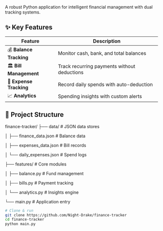 A robust Python application for intelligent financial management with dual tracking systems.

## ✨ Key Features

| Feature | Description |
|---------|-------------|
| 💰 **Balance Tracking** | Monitor cash, bank, and total balances |
| 🏛 **Bill Management** | Track recurring payments without deductions |
| 🛒 **Expense Tracking** | Record daily spends with auto-deduction |
| 📈 **Analytics** | Spending insights with custom alerts |



## 📂 Project Structure

finance-tracker/
├── data/               # JSON data stores

│   ├── finance_data.json    # Balance data

│   ├── expenses_data.json   # Bill records

│   └── daily_expenses.json  # Spend logs

├── features/           # Core modules

│   ├── balance.py      # Fund management

│   ├── bills.py        # Payment tracking

│   └── analytics.py    # Insights engine

└── main.py             # Application entry


```bash
# Clone & run
git clone https://github.com/Night-Drake/finance-tracker
cd finance-tracker
python main.py
